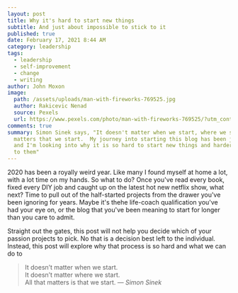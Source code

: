 ```yaml
---
layout: post
title: Why it's hard to start new things
subtitle: And just about impossible to stick to it
published: true
date: February 17, 2021 8:44 AM
category: leadership
tags:
  - leadership
  - self-improvement
  - change
  - writing
author: John Moxon
image:
  path: /assets/uploads/man-with-fireworks-769525.jpg
  author: Rakicevic Nenad
  source: Pexels
  url: https://www.pexels.com/photo/man-with-fireworks-769525/?utm_content=attributionCopyText&utm_medium=referral&utm_source=pexels
comments: true
summary: Simon Sinek says, "It doesn't matter when we start, where we start, it
  matters that we start.  My journey into starting this blog has been just that
  and I'm looking into why it is so hard to start new things and harder to stick
  to them"
---
```

2020 has been a royally weird year. Like many I found myself at home a lot, with a lot time on my hands. So what to do? Once you've read every book, fixed every DIY job and caught up on the latest hot new netflix show, what next? Time to pull out of the half-started projects from the drawer you've been ignoring for years. Maybe it's thehe life-coach qualification you've had your eye on, or the blog that you've been meaning to start for longer than you care to admit.

Straight out the gates, this post will not help you decide which of your passion projects to pick. No that is a decision best left to the individual. Instead, this post will explore why that process is so hard and what we can do to 

> It doesn’t matter when we start. <br>
> It doesn’t matter where we start. <br>
> All that matters is that we start.
> <cite>&mdash; Simon Sinek</cite>
